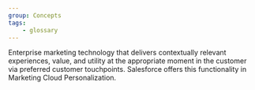 ```yaml
---
group: Concepts
tags:
    - glossary
---
```

Enterprise marketing technology that delivers contextually relevant experiences, value, and utility at the appropriate moment in the customer via preferred customer touchpoints. Salesforce offers this functionality in Marketing Cloud Personalization.